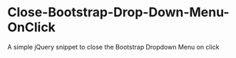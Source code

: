 # Close-Bootstrap-Drop-Down-Menu-OnClick
A simple jQuery snippet to close the Bootstrap Dropdown Menu on click
